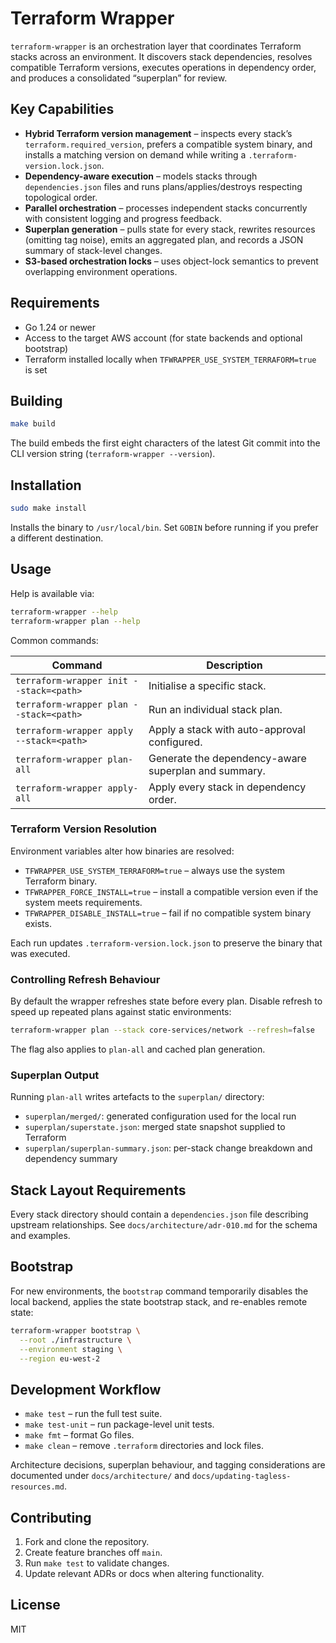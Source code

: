 # Terraform Wrapper

`terraform-wrapper` is an orchestration layer that coordinates Terraform stacks across an environment. It discovers stack dependencies, resolves compatible Terraform versions, executes operations in dependency order, and produces a consolidated “superplan” for review.

## Key Capabilities

- **Hybrid Terraform version management** – inspects every stack’s `terraform.required_version`, prefers a compatible system binary, and installs a matching version on demand while writing a `.terraform-version.lock.json`.
- **Dependency-aware execution** – models stacks through `dependencies.json` files and runs plans/applies/destroys respecting topological order.
- **Parallel orchestration** – processes independent stacks concurrently with consistent logging and progress feedback.
- **Superplan generation** – pulls state for every stack, rewrites resources (omitting tag noise), emits an aggregated plan, and records a JSON summary of stack-level changes.
- **S3-based orchestration locks** – uses object-lock semantics to prevent overlapping environment operations.

## Requirements

- Go 1.24 or newer
- Access to the target AWS account (for state backends and optional bootstrap)
- Terraform installed locally when `TFWRAPPER_USE_SYSTEM_TERRAFORM=true` is set

## Building

```bash
make build
```

The build embeds the first eight characters of the latest Git commit into the CLI version string (`terraform-wrapper --version`).

## Installation

```bash
sudo make install
```

Installs the binary to `/usr/local/bin`. Set `GOBIN` before running if you prefer a different destination.

## Usage

Help is available via:

```bash
terraform-wrapper --help
terraform-wrapper plan --help
```

Common commands:

| Command                        | Description                                              |
| ----------------------------- | -------------------------------------------------------- |
| `terraform-wrapper init --stack=<path>` | Initialise a specific stack.                      |
| `terraform-wrapper plan --stack=<path>` | Run an individual stack plan.                     |
| `terraform-wrapper apply --stack=<path>` | Apply a stack with auto-approval configured.      |
| `terraform-wrapper plan-all`  | Generate the dependency-aware superplan and summary.     |
| `terraform-wrapper apply-all` | Apply every stack in dependency order.                   |

### Terraform Version Resolution

Environment variables alter how binaries are resolved:

- `TFWRAPPER_USE_SYSTEM_TERRAFORM=true` – always use the system Terraform binary.
- `TFWRAPPER_FORCE_INSTALL=true` – install a compatible version even if the system meets requirements.
- `TFWRAPPER_DISABLE_INSTALL=true` – fail if no compatible system binary exists.

Each run updates `.terraform-version.lock.json` to preserve the binary that was executed.

### Controlling Refresh Behaviour

By default the wrapper refreshes state before every plan. Disable refresh to speed up repeated plans against static environments:

```bash
terraform-wrapper plan --stack core-services/network --refresh=false
```

The flag also applies to `plan-all` and cached plan generation.

### Superplan Output

Running `plan-all` writes artefacts to the `superplan/` directory:

- `superplan/merged/`: generated configuration used for the local run
- `superplan/superstate.json`: merged state snapshot supplied to Terraform
- `superplan/superplan-summary.json`: per-stack change breakdown and dependency summary

## Stack Layout Requirements

Every stack directory should contain a `dependencies.json` file describing upstream relationships. See `docs/architecture/adr-010.md` for the schema and examples.

## Bootstrap

For new environments, the `bootstrap` command temporarily disables the local backend, applies the state bootstrap stack, and re-enables remote state:

```bash
terraform-wrapper bootstrap \
  --root ./infrastructure \
  --environment staging \
  --region eu-west-2
```

## Development Workflow

- `make test` – run the full test suite.
- `make test-unit` – run package-level unit tests.
- `make fmt` – format Go files.
- `make clean` – remove `.terraform` directories and lock files.

Architecture decisions, superplan behaviour, and tagging considerations are documented under `docs/architecture/` and `docs/updating-tagless-resources.md`.

## Contributing

1. Fork and clone the repository.
2. Create feature branches off `main`.
3. Run `make test` to validate changes.
4. Update relevant ADRs or docs when altering functionality.

## License

MIT
